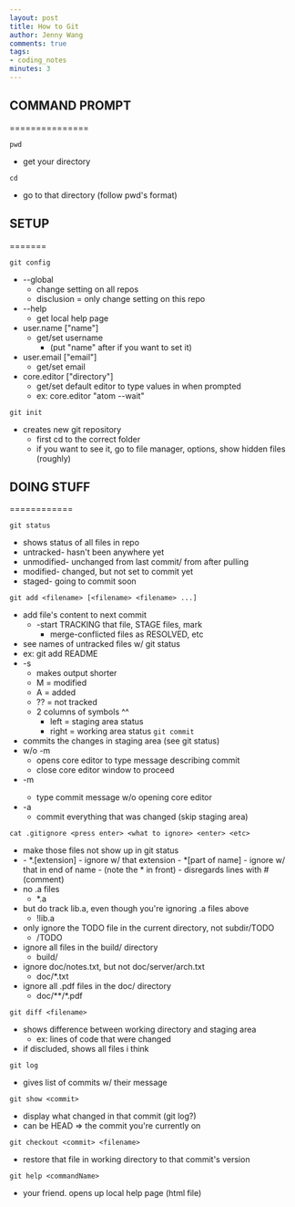 ```yaml
---
layout: post
title: How to Git
author: Jenny Wang
comments: true
tags:
- coding_notes
minutes: 3
---
```


## COMMAND PROMPT
===============

`pwd`
- get your directory

`cd`
- go to that directory (follow pwd's format)



## SETUP
=======

`git config`
- --global
    - change setting on all repos
    - disclusion = only change setting on this repo
- --help
    - get local help page
- user.name ["name"]
    - get/set username
        - (put "name" after if you want to set it)
- user.email ["email"]
    - get/set email
- core.editor ["directory"]
    - get/set default editor to type values in when prompted
    - ex: core.editor "atom --wait"

`git init`
- creates new git repository
    - first cd to the correct folder
    - if you want to see it, go to file manager, options,
        show hidden files (roughly)



## DOING STUFF
============

`git status`
- shows status of all files in repo
- untracked- hasn't been anywhere yet
- unmodified- unchanged from last commit/ from after pulling
- modified- changed, but not set to commit yet
- staged- going to commit soon

`git add <filename> [<filename> <filename> ...]`
- add file's content to next commit
    - -start TRACKING that file, STAGE files, mark
        - merge-conflicted files as RESOLVED, etc
- see names of untracked files w/ git status
- ex: git add README
- -s
    - makes output shorter
    - M = modified
    - A = added
    - ?? = not tracked
    - 2 columns of symbols ^^
        - left = staging area status
        - right = working area status
`git commit`
- commits the changes in staging area (see git status)
- w/o -m 
    - opens core editor to type message describing commit
    - close core editor window to proceed
- -m <message>
    - type commit message w/o opening core editor
- -a 
    - commit everything that was changed (skip staging area)

`cat .gitignore <press enter> <what to ignore> <enter> <etc>`
- make those files not show up in git status
- <what to ignore>
    - *.[extension] - ignore w/ that extension
    - *[part of name] - ignore w/ that in end of name
    - (note the * in front)
    - disregards lines with # (comment)
- no .a files
    - *.a
- but do track lib.a, even though you're ignoring .a files above
    - !lib.a
- only ignore the TODO file in the current directory, not subdir/TODO
    - /TODO
- ignore all files in the build/ directory
    - build/
- ignore doc/notes.txt, but not doc/server/arch.txt
    - doc/*.txt
- ignore all .pdf files in the doc/ directory
    - doc/**/*.pdf

`git diff <filename>`
- shows difference between working directory and staging area
    - ex: lines of code that were changed
- <filename> if discluded, shows all files i think
    
`git log`
- gives list of commits w/ their message

`git show <commit>`
- display what changed in that commit (git log?)
- <commit> can be HEAD => the commit you're currently on
    
`git checkout <commit> <filename>`
- restore that file in working directory to that commit's version
    
`git help <commandName>`
- your friend. opens up local help page (html file)